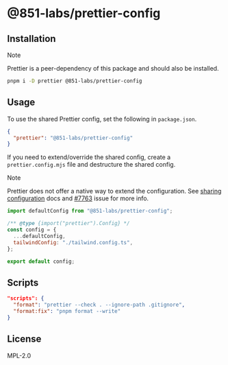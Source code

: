 # @851-labs/prettier-config

## Installation

> [!NOTE]  
> Prettier is a peer-dependency of this package and should also be installed.

```bash
pnpm i -D prettier @851-labs/prettier-config
```

## Usage

To use the shared Prettier config, set the following in `package.json`.

```json
{
  "prettier": "@851-labs/prettier-config"
}
```

If you need to extend/override the shared config, create a `prettier.config.mjs` file and destructure the shared config.

> [!NOTE]  
> Prettier does not offer a native way to extend the configuration. See [sharing configuration](https://prettier.io/docs/en/configuration.html#sharing-configurations) docs and [#7763](https://github.com/prettier/prettier/issues/7763) issue for more info.

```mjs
import defaultConfig from "@851-labs/prettier-config";

/** @type {import("prettier").Config} */
const config = {
  ...defaultConfig,
  tailwindConfig: "./tailwind.config.ts",
};

export default config;
```

## Scripts

```json
"scripts": {
  "format": "prettier --check . --ignore-path .gitignore",
  "format:fix": "pnpm format --write"
}
```

## License

MPL-2.0
